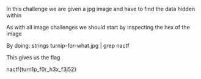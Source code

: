In this challenge we are given a jpg image and have to find the data hidden within

As with all image challenges we should start by inspecting the hex of the image

By doing: strings turnip-for-what.jpg | grep nactf

This gives us the flag

nactf{turn1p_f0r_h3x_f3j52}
